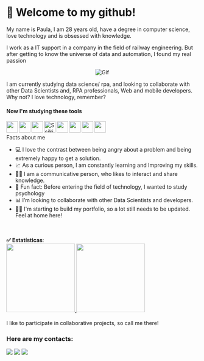 # 👋 Welcome to my github!
My name is Paula, I am 28 years old, have a degree in computer science, love technology and is obsessed with knowledge. <br>

I work as a IT support in a company in the field of railway engineering. But after getting to know the universe of data and automation, I found my real passion<br> 
<p align="center">
<img alt="Gif" src="https://media2.giphy.com/media/aNqEFrYVnsS52/giphy.gif?cid=ecf05e47ua5a5eng415rbbxducozhap9vsnvqf1i5uf5c2uj&rid=giphy.gif&ct=g" />
</p>
I am currently studying data science/ rpa, and looking to collaborate with other Data Scientists and, RPA professionals, Web and mobile developers. Why not? I love technology, remember?<br>



#### Now I'm studying these tools

<img align="left" src="https://cdn.jsdelivr.net/gh/devicons/devicon/icons/python/python-original.svg" width="30" height="30"/> <img align="left"  src="https://cdn.jsdelivr.net/gh/devicons/devicon/icons/pandas/pandas-original.svg" width="30" height="30"/> <img align="left"  src="https://cdn.jsdelivr.net/gh/devicons/devicon/icons/jupyter/jupyter-original.svg" width="30" height="30"/> [<img align="left" alt="Scikit-learn" width="30px"  height="30" src="https://upload.wikimedia.org/wikipedia/commons/0/05/Scikit_learn_logo_small.svg" />](https://scikit-learn.org/stable/) <img align="left"  src="https://cdn.jsdelivr.net/gh/devicons/devicon/icons/numpy/numpy-original.svg" width="30" height="30"/> <img align="left"  src="https://cdn.jsdelivr.net/gh/devicons/devicon/icons/ionic/ionic-original-wordmark.svg" width="30" height="30"/> <img align="left"  src="https://cdn.jsdelivr.net/gh/devicons/devicon/icons/git/git-original.svg" width="30" height="30"/> <img align="left"  src="https://cdn.jsdelivr.net/gh/devicons/devicon/icons/microsoftsqlserver/microsoftsqlserver-plain.svg" width="30" height="30"/> <br>
<br>
Facts about me
- 💻 I love the contrast between being angry about a problem and being extremely happy to get a solution.
- 📈 As a curious person, I am constantly learning and Improving my skills.
- 👩‍💼 I am a communicative person, who likes to interact and share knowledge.
- 🖤 Fun fact: Before entering the field of technology, I wanted to study psychology
- 📊 I’m looking to collaborate with other Data Scientists and developers.
- 👷‍♀️ I'm starting to build my portfolio, so a lot still needs to be updated. Feel at home here!
<br>

<br>
<div>
 <b> ✅ Estatísticas</b>: <br>
  
<a href="https://github.com/PaulaM96">
  <img height="180em" src="https://github-readme-stats.vercel.app/api/top-langs/?username=PaulaM96&layout=compact&langs_count=8&theme=dark"/>
</a>

<a href="https://github.com/PaulaM96">
  <img height="180em" src="https://github-readme-stats.vercel.app/api?username=PaulaM96&show_icons=true&theme=dark&include_commits=true"/>
</a>


</div>
<br>
I like to participate in collaborative projects, so call me there!

### Here are my contacts:

<div>
<a href="https://www.instagram.com/loolits/" alt="loolits | Instagram" target="_blank"><img src="https://img.shields.io/badge/-Instagram-%23E4405F?style=for-the-badge&logo=instagram&logoColor=white" target="_blank"></a>
<a href = "mailto:paula_muniz@outlook.com.br"><img src="https://img.shields.io/badge/Gmail-D14836?style=for-the-badge&logo=gmail&logoColor=white" target="_blank"></a>
<a href="https://www.linkedin.com/in/paula-pereira-muniz/"  alt="Paula Pereira Muniz | LinkedIn" target="_blank"><img src="https://img.shields.io/badge/-LinkedIn-%230077B5?style=for-the-badge&logo=linkedin&logoColor=white" target="_blank"></a>   
</div>

<!--
**PaulaM96/PaulaM96** is a ✨ _special_ ✨ repository because its `README.md` (this file) appears on your GitHub profile.

Here are some ideas to get you started:

- 🔭 I’m currently working on ...
- 🌱 I’m currently learning ...
- 👯 I’m looking to collaborate on ...
- 🤔 I’m looking for help with ...
- 💬 Ask me about ...
- 📫 How to reach me: ...
- 😄 Pronouns: ...
- ⚡ Fun fact: ...
-->
